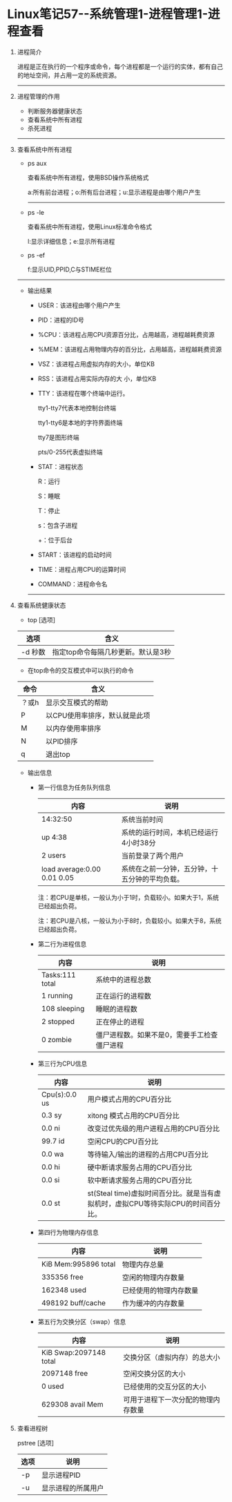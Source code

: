 # Linux笔记57--系统管理1-进程管理1-进程查看

1. 进程简介

   进程是正在执行的一个程序或命令，每个进程都是一个运行的实体，都有自己的地址空间，并占用一定的系统资源。

   ---

2. 进程管理的作用

   + 判断服务器健康状态
   + 查看系统中所有进程
   + 杀死进程

   ---

3. 查看系统中所有进程

   + ps aux

     查看系统中所有进程，使用BSD操作系统格式

     a:所有前台进程；o:所有后台进程；u:显示进程是由哪个用户产生

     ---

   + ps -le

     查看系统中所有进程，使用Linux标准命令格式

     l:显示详细信息；e:显示所有进程

   + ps -ef

     f:显示UID,PPID,C与STIME栏位

   ---

   + 输出结果

     + USER：该进程由哪个用户产生

     + PID：进程的ID号

     + %CPU：该进程占用CPU资源百分比，占用越高，进程越耗费资源

     + %MEM：该进程占用物理内存的百分比，占用越高，进程越耗费资源

     + VSZ：该进程占用虚拟内存的大小，单位KB

     + RSS：该进程占用实际内存的大 小，单位KB

     + TTY：该进程在哪个终端中运行。

       tty1-tty7代表本地控制台终端

       tty1-tty6是本地的字符界面终端

       tty7是图形终端

       pts/0-255代表虚拟终端

     + STAT：进程状态

       R：运行

       S：睡眠

       T：停止

       s：包含子进程

       +：位于后台

     + START：该进程的启动时间
     + TIME：进程占用CPU的运算时间
     + COMMAND：进程命令名

     ---

4. 查看系统健康状态

   + top [选项]

   | 选项    | 含义                               |
   | ------- | ---------------------------------- |
   | -d 秒数 | 指定top命令每隔几秒更新。默认是3秒 |

   * 在top命令的交互模式中可以执行的命令

   | 命令  | 含义                          |
   | ----- | ----------------------------- |
   | ？或h | 显示交互模式的帮助            |
   | P     | 以CPU使用率排序，默认就是此项 |
   | M     | 以内存使用率排序              |
   | N     | 以PID排序                     |
   | q     | 退出top                       |

   + 输出信息

     + 第一行信息为任务队列信息

       | 内容                        | 说明                                           |
       | --------------------------- | ---------------------------------------------- |
       | 14:32:50                    | 系统当前时间                                   |
       | up 4:38                     | 系统的运行时间，本机已经运行4小时38分          |
       | 2 users                     | 当前登录了两个用户                             |
       | load average:0.00 0.01 0.05 | 系统在之前一分钟，五分钟，十五分钟的平均负载。 |

       注：若CPU是单核，一般认为小于1时，负载较小。如果大于1，系统已经超出负荷。

       注：若CPU是八核，一般认为小于8时，负载较小。如果大于8，系统已经超出负荷。

     + 第二行为进程信息

       | 内容            | 说明                                        |
       | --------------- | ------------------------------------------- |
       | Tasks:111 total | 系统中的进程总数                            |
       | 1 running       | 正在运行的进程数                            |
       | 108 sleeping    | 睡眠的进程数                                |
       | 2 stopped       | 正在停止的进程                              |
       | 0 zombie        | 僵尸进程数。如果不是0，需要手工检查僵尸进程 |

     + 第三行为CPU信息

       | 内容          | 说明                                                         |
       | ------------- | ------------------------------------------------------------ |
       | Cpu(s):0.0 us | 用户模式占用的CPU百分比                                      |
       | 0.3 sy        | xitong 模式占用的CPU百分比                                   |
       | 0.0 ni        | 改变过优先级的用户进程占用的CPU百分比                        |
       | 99.7 id       | 空闲CPU的CPU百分比                                           |
       | 0.0 wa        | 等待输入/输出的进程的占用CPU百分比                           |
       | 0.0 hi        | 硬中断请求服务占用的CPU百分比                                |
       | 0.0 si        | 软中断请求服务占用的CPU百分比                                |
       | 0.0 st        | st(Steal time)虚拟时间百分比。就是当有虚拟机时，虚拟CPU等待实际CPU的时间百分比。 |

     + 第四行为物理内存信息

       | 内容                 | 说明                   |
       | -------------------- | ---------------------- |
       | KiB Mem:995896 total | 物理内存总量           |
       | 335356 free          | 空闲的物理内存数量     |
       | 162348 used          | 已经使用的物理内存数量 |
       | 498192 buff/cache    | 作为缓冲的内存数量     |

     + 第五行为交换分区（swap）信息

       | 内容                   | 说明                               |
       | ---------------------- | ---------------------------------- |
       | KiB Swap:2097148 total | 交换分区（虚拟内存）的总大小       |
       | 2097148 free           | 空闲交换分区的大小                 |
       | 0 used                 | 已经使用的交互分区的大小           |
       | 629308 avail Mem       | 可用于进程下一次分配的物理内存数量 |

5. 查看进程树

   pstree [选项]

   | 选项 | 说明               |
   | ---- | ------------------ |
   | -p   | 显示进程PID        |
   | -u   | 显示进程的所属用户 |

   

